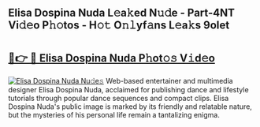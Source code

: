 ## Elisa Dospina Nuda L𝚎a𝚔ed N𝚞𝚍e - Part-4NT Vi𝚍𝚎o P𝚑𝚘tos - H𝚘𝚝 O𝚗𝚕yf𝚊ns L𝚎a𝚔s 9oIet

# <h2><a href="http://kf7h9up.oniu.top/?m=Elisa+Dospina+Nuda">🔗👉 🔴 Elisa Dospina Nuda P𝚑ot𝚘𝚜 V𝚒d𝚎o</a></h2>

[![Elisa Dospina Nuda Nu𝚍e𝚜](https://i.imgur.com/0qMVB7G.gif)](http://kf7h9up.oniu.top/?m=Elisa+Dospina+Nuda)
Web-based entertainer and multimedia designer Elisa Dospina Nuda, acclaimed for publishing dance and lifestyle tutorials through popular dance sequences and compact clips. Elisa Dospina Nuda's public image is marked by its friendly and relatable nature, but the mysteries of his personal life remain a tantalizing enigma.  
